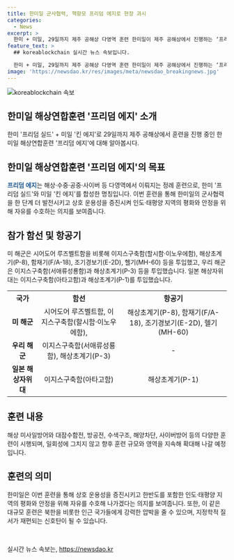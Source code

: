 ```yaml
---
title: 한미일 군사협력, 핵항모 프리덤 에지로 현장 과시
categories:
  - News
excerpt: >
  한미 + 미일, 29일까지 제주 공해상 다영역 훈련 한미일이 제주 공해상에서 진행하는 ‘프리덤 에지’ 훈련에 미 항모 ‘루즈벨트함’을 비롯한 최신 무기가 총동원되고 있다. 이번 훈련은 해상·수중·공중·사이버 등에서 이뤄지는 정례훈련으로, 한미의 ‘프리덤 실드’와 미일의 ‘킨 에지’를 합성한 것이다. 이를 통해 한미일의 군사협력을 한 단계 발전시키고, 경제적 압력을 받는 북중러에게 상당한 압박이 될 수 있다는 분석이 나오고 있다.
feature_text: >
  ## koreablockchain 실시간 뉴스 속보입니다.

  한미 + 미일, 29일까지 제주 공해상 다영역 훈련 한미일이 제주 공해상에서 진행하는 ‘프리덤 에지’ 훈련에 미 항모 ‘루즈벨트함’을 비롯한 최신 무기가 총동원되고 있다. 이번 훈련은 해상·수중·공중·사이버 등에서 이뤄지는 정례훈련으로, 한미의 ‘프리덤 실드’와 미일의 ‘킨 에지’를 합성한 것이다. 이를 통해 한미일의 군사협력을 한 단계 발전시키고, 경제적 압력을 받는 북중러에게 상당한 압박이 될 수 있다는 분석이 나오고 있다.
image: 'https://newsdao.kr/res/images/meta/newsdao_breakingnews.jpg'
---
```


<p><img src="https://newsdao.kr/res/images/meta/newsdao_breakingnews.jpg" alt="koreablockchain 속보" /></p>

<h2 data-ke-size="size26">한미일 해상연합훈련 '프리덤 에지' 소개</h2>

<p data-ke-size="size16">한미 '프리덤 실드' + 미일 '킨 에지'로 29일까지 제주 공해상에서 훈련을 진행 중인 한미일 해상연합훈련 '프리덤 에지'에 대해 알아봅시다.</p>

<h2 data-ke-size="size24">한미일 해상연합훈련 '프리덤 에지'의 목표</h2>

<p data-ke-size="size16"><b><span style="color: #1a5490;">프리덤 에지</span></b>는 해상·수중·공중·사이버 등 다영역에서 이뤄지는 정례 훈련으로, 한미 '프리덤 실드'와 미일 '킨 에지'를 합성한 명칭입니다. 이번 훈련을 통해 한미일의 군사협력을 한 단계 더 발전시키고 상호 운용성을 증진시켜 인도·태평양 지역의 평화와 안정을 위해 자유를 수호하는 의지를 보여줍니다.</p>

<h2 data-ke-size="size24">참가 함선 및 항공기</h2>

<p data-ke-size="size16">미 해군은 시어도어 루즈벨트함을 비롯해 이지스구축함(할시함·이노우에함), 해상초계기(P-8), 함재기(F/A-18), 조기경보기(E-2D), 헬기(MH-60) 등을 투입했고, 우리 해군은 이지스구축함(서애류성룡함)과 해상초계기(P-3) 등을 투입했습니다. 일본 해상자위대는 이지스구축함(아타고함)과 해상초계기(P-1)를 투입했습니다.</p>

<table>
  <tr>
    <th>국가</th>
    <th>함선</th>
    <th>항공기</th>
  </tr>
  <tr>
    <td style="text-align: center; height: 17px;"><b>미 해군</b></td>
    <td style="text-align: center; height: 17px;">시어도어 루즈벨트함, 이지스구축함(할시함·이노우에함), </td>
    <td style="text-align: center; height: 17px;">해상초계기(P-8), 함재기(F/A-18), 조기경보기(E-2D), 헬기(MH-60)</td>
  </tr>
  <tr>
    <td style="text-align: center; height: 17px;"><b>우리 해군</b></td>
    <td style="text-align: center; height: 17px;">이지스구축함(서애류성룡함), 해상초계기(P-3)</td>
    <td style="text-align: center; height: 17px;">-</td>
  </tr>
  <tr>
    <td style="text-align: center; height: 17px;"><b>일본 해상자위대</b></td>
    <td style="text-align: center; height: 17px;">이지스구축함(아타고함)</td>
    <td style="text-align: center; height: 17px;">해상초계기(P-1)</td>
  </tr>
</table>

<h2 data-ke-size="size24">훈련 내용</h2>

<p data-ke-size="size16">해상 미사일방어와 대잠수함전, 방공전, 수색구조, 해양차단, 사이버방어 등의 다양한 훈련이 시행되며, 일회성에 그치지 않고 향후 훈련 규모와 영역을 지속해 확대해 나갈 예정입니다.</p>

<h2 data-ke-size="size24">훈련의 의미</h2>

<p data-ke-size="size16">한미일은 이번 훈련을 통해 상호 운용성을 증진시키고 한반도를 포함한 인도·태평양 지역의 평화와 안정을 위해 자유를 수호해 나가겠다는 의지를 보여줍니다. 또한, 이 같은 대규모 훈련은 북한을 비롯한 인근 국가들에게 강력한 압박을 줄 수 있으며, 지정학적 질서가 재편되는 신호탄이 될 수 있습니다.</p>

<p data-ke-size="size16">&nbsp;</p>
실시간 뉴스 속보는, <a href="https://newsdao.kr" rel="dofollow">https://newsdao.kr</a>


